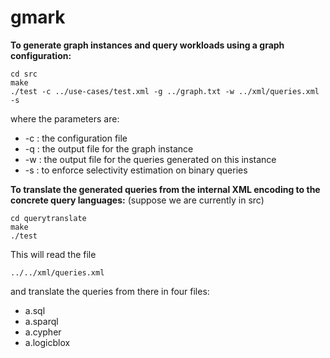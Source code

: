 # gmark

**To generate graph instances and query workloads using a graph configuration:**

    cd src
    make
    ./test -c ../use-cases/test.xml -g ../graph.txt -w ../xml/queries.xml -s

where the parameters are:
- -c : the configuration file
- -q : the output file for the graph instance
- -w : the output file for the queries generated on this instance
- -s : to enforce selectivity estimation on binary queries


**To translate the generated queries from the internal XML encoding to the concrete query languages:**
(suppose we are currently in src)

    cd querytranslate
    make
    ./test

This will read the file 

	../../xml/queries.xml

and translate the queries from there in four files: 

- a.sql 
- a.sparql
- a.cypher
- a.logicblox
